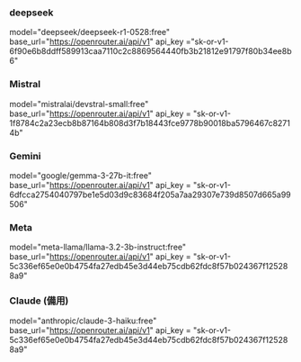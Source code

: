 ### deepseek
model="deepseek/deepseek-r1-0528:free"
base_url="https://openrouter.ai/api/v1"
api_key ="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"

### Mistral
model="mistralai/devstral-small:free"
base_url="https://openrouter.ai/api/v1"
api_key = "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"



### Gemini
model="google/gemma-3-27b-it:free"
base_url="https://openrouter.ai/api/v1"
api_key = "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"


### Meta
model="meta-llama/llama-3.2-3b-instruct:free"
base_url="https://openrouter.ai/api/v1"
api_key = "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"

### Claude (備用)
model="anthropic/claude-3-haiku:free"
base_url="https://openrouter.ai/api/v1"
api_key = "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"

